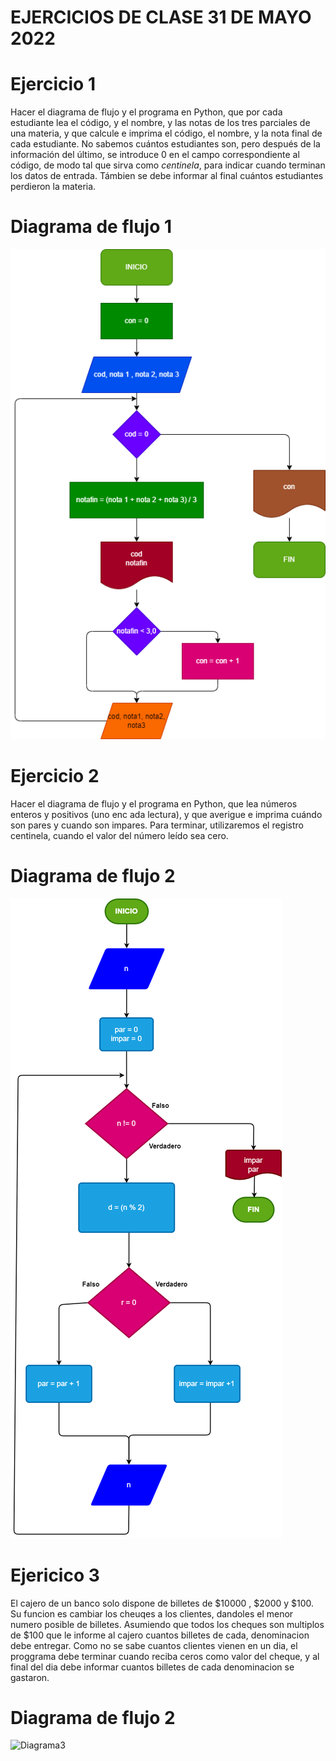 # EJERCICIOS DE CLASE 31 DE MAYO 2022

# Ejercicio 1

Hacer el diagrama de flujo y el programa en Python, que por cada estudiante lea el código, y el nombre, y las notas de los tres parciales de una materia, y que calcule e imprima el código, el nombre, y la nota final de cada estudiante. No sabemos cuántos estudiantes son, pero después de la información del último, se introduce 0 en el campo correspondiente al código, de modo tal que sirva como *centinela*, para indicar cuando terminan los datos de entrada. Támbien se debe informar al final cuántos estudiantes perdieron la materia.

# Diagrama de flujo 1

![Diagrama1](ejercicio_1/diagrama.png)

# Ejercicio 2

Hacer el diagrama de flujo y el programa en Python, que lea números enteros y positivos (uno enc ada lectura), y que averigue e imprima cuándo son pares y cuando son impares. Para terminar, utilizaremos el registro centinela, cuando el valor del número leído sea cero.

# Diagrama de flujo 2

![Diagrama2](ejercicio_2/diagram2.png)

# Ejericico 3

El cajero de un banco solo dispone de billetes de $10000 , $2000 y $100. Su funcion es cambiar los cheuqes a los clientes, dandoles el menor numero posible de billetes. Asumiendo que todos los cheques son multiplos de $100 que le informe al cajero cuantos billetes de cada, denominacion debe entregar. Como no se sabe cuantos clientes vienen en un dia, el proggrama debe terminar cuando reciba ceros como valor del cheque, y al final del dia debe informar cuantos billetes de cada denominacion se gastaron.

# Diagrama de flujo 2

![Diagrama3](ejercicio_3/diagrama3.png)